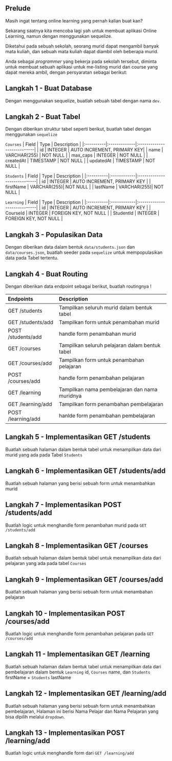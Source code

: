 ## Prelude
Masih ingat tentang online learning yang pernah kalian buat kan?

Sekarang saatnya kita mencoba lagi yah untuk membuat aplikasi Online Learning,
namun dengan menggunakan sequelize.

Diketahui pada sebuah sekolah, seorang murid dapat mengambil banyak mata kuliah,
dan sebuah mata kuliah dapat diambil oleh beberapa murid.

Anda sebagai *programmer* yang bekerja pada sekolah tersebut, diminta untuk
membuat sebuah aplikasi untuk me-listing murid dan course yang dapat mereka
ambil, dengan persyaratan sebagai berikut:

## Langkah 1 - Buat Database
Dengan menggunakan sequelize, buatlah sebuah tabel dengan nama `dev`.

## Langkah 2 - Buat Tabel
Dengan diberikan struktur tabel seperti berikut, buatlah tabel dengan
menggunakan `sequelize`

`Courses`
| Field     | Type         | Description                |
|:----------|:-------------|:---------------------------|
| id        | INTEGER      | AUTO INCREMENT, PRIMARY KEY|
| name      | VARCHAR(255) | NOT NULL                   |
| max_caps  | INTEGER      | NOT NULL                   |
| createdAt | TIMESTAMP    | NOT NULL                   |
| updatedAt | TIMESTAMP    | NOT NULL                   |

`Students`
| Field     | Type        | Description                 |
|:----------|:------------|:----------------------------|
| id        | INTEGER     | AUTO INCREMENT, PRIMARY KEY |
| firstName | VARCHAR(255)| NOT NULL                    |
| lastName  | VARCHAR(255)| NOT NULL                    |

`Learning`
| Field     | Type        | Description                 |
|:----------|:------------|:----------------------------|
| id        | INTEGER     | AUTO INCREMENT, PRIMARY KEY |
| CourseId  | INTEGER     | FOREIGN KEY, NOT NULL       |
| StudentId | INTEGER     | FOREIGN KEY, NOT NULL       |

## Langkah 3 - Populasikan Data

Dengan diberikan data dalam bentuk `data/students.json` dan `data/courses.json`,
buatlah seeder pada `sequelize` untuk mempopulasikan data pada Tabel tertentu.

## Langkah 4 - Buat Routing

Dengan diberikan data endpoint sebagai berikut, buatlah routingnya !

| Endpoints         | Description                                    |
|:------------------|:-----------------------------------------------|
| GET /students     | Tampilkan seluruh murid dalam bentuk tabel     |
| GET /students/add | Tampilkan form untuk penambahan murid          |
| POST /students/add| handle form penambahan murid                   |
| GET /courses      | Tampilkan seluruh pelajaran dalam bentuk tabel |
| GET /courses/add  | Tampilkan form untuk penambahan pelajaran      |
| POST /courses/add | handle form penambahan pelajaran               | 
| GET /learning     | Tampilkan nama pembelajaran dan nama muridnya  |
| GET /learning/add | Tampilkan form penambahan pembelajaran         |
| POST /learning/add| hanlde form penambahan pembelajaran            |

## Langkah 5 - Implementasikan GET /students
Buatlah sebuah halaman dalam bentuk tabel untuk menampilkan data dari
murid yang ada pada Tabel `Students`

## Langkah 6 - Implementasikan GET /students/add
Buatlah sebuah halaman yang berisi sebuah form untuk menambahkan murid

## Langkah 7 - Implementasikan POST /students/add
Buatlah logic untuk menghandle form penambahan murid pada `GET /students/add`

## Langkah 8 - Implementasikan GET /courses
Buatlah sebuah halaman dalam bentuk tabel untuk menampilkan data dari
pelajaran yang ada pada tabel `Courses`

## Langkah 9 - Implementasikan GET /courses/add
Buatlah sebuah halaman yang berisi sebuah form untuk menambahan pelajaran

## Langkah 10 - Implementasikan POST /courses/add
Buatlah logic untuk menghandle form penambahan pelajaran pada `GET /courses/add`

## Langkah 11 - Implementasikan GET /learning
Buatlah sebuah halaman dalam bentuk tabel untuk menampilkan data dari
pembelajaran dalam bentuk `Learning` id, `Courses` name, 
dan `Students` firstName + `Students` lastName

## Langkah 12 - Implementasikan GET /learning/add
Buatlah sebuah halaman yang berisi sebuah form untuk menambahkan pembelajaran,
Halaman ini berisi Nama Pelajar dan Nama Pelajaran yang bisa dipilih melalui
`dropdown`.

## Langkah 13 - Implementasikan POST /learning/add
Buatlah logic untuk menghandle form dari `GET /learning/add`
